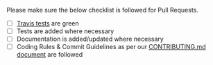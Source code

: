 Please make sure the below checklist is followed for Pull Requests.
  - [ ] [Travis tests](https://travis-ci.org/simlife/simlife-umk/pull_requests) are green
  - [ ] Tests are added where necessary
  - [ ] Documentation is added/updated where necessary
  - [ ] Coding Rules & Commit Guidelines as per our [CONTRIBUTING.md document](https://github.com/simlife/simlife-core/blob/master/CONTRIBUTING.md) are followed
